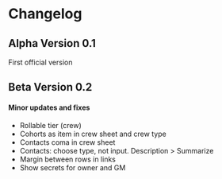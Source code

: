 # Changelog

## Alpha Version 0.1

First official version

## Beta Version 0.2

#### Minor updates and fixes

- Rollable tier (crew)
- Cohorts as item in crew sheet and crew type
- Contacts coma in crew sheet
- Contacts: choose type, not input. Description > Summarize
- Margin between rows in links
- Show secrets for owner and GM